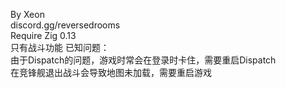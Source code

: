 By Xeon<br>
discord.gg/reversedrooms<br>
Require Zig 0.13<br>
只有战斗功能
已知问题：<br>
由于Dispatch的问题，游戏时常会在登录时卡住，需要重启Dispatch<br>
在竞锋舰退出战斗会导致地图未加载，需要重启游戏
